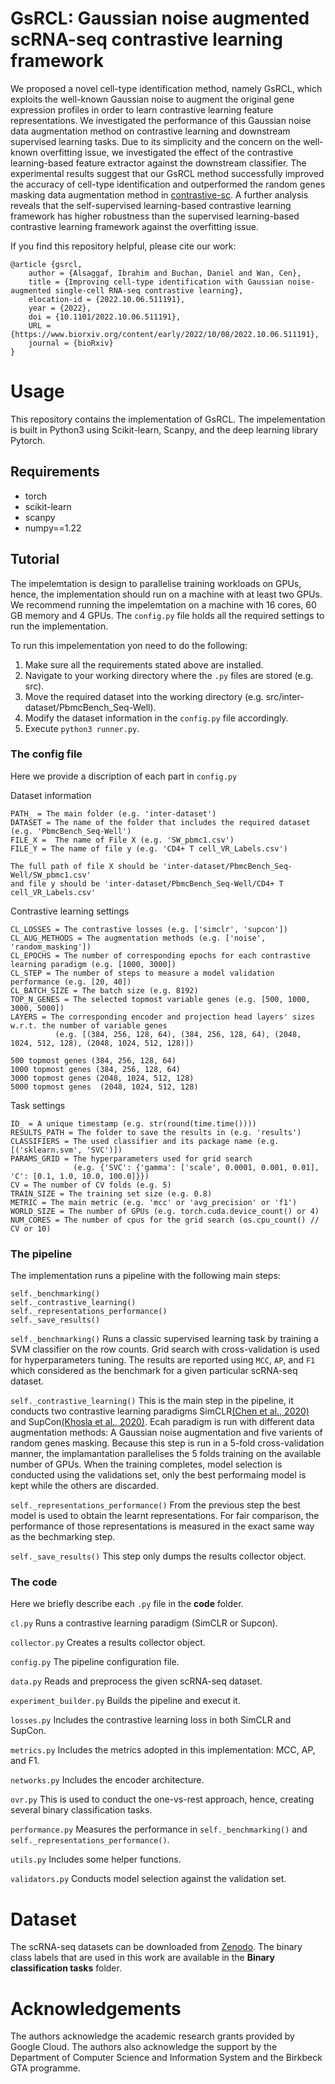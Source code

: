 # GsRCL: Gaussian noise augmented scRNA-seq contrastive learning framework
We proposed a novel cell-type identification method, namely GsRCL, which exploits the well-known Gaussian noise to augment the original gene expression profiles in order to learn contrastive learning feature representations. We investigated the performance of this Gaussian noise data augmentation method on contrastive learning and downstream supervised learning tasks. Due to its simplicity and the concern on the well-known overfitting issue, we investigated the effect of the contrastive learning-based feature extractor against the downstream classifier. The experimental results suggest that our GsRCL method successfully improved the accuracy of cell-type identification and outperformed the random genes masking data augmentation method in [contrastive-sc](https://doi.org/10.1186/s12859-021-04210-8). A further analysis reveals that the self-supervised learning-based contrastive learning framework has higher robustness than the supervised learning-based contrastive learning framework against the overfitting issue.

If you find this repository helpful, please cite our work:
```
@article {gsrcl,
	author = {Alsaggaf, Ibrahim and Buchan, Daniel and Wan, Cen},
	title = {Improving cell-type identification with Gaussian noise-augmented single-cell RNA-seq contrastive learning},
	elocation-id = {2022.10.06.511191},
	year = {2022},
	doi = {10.1101/2022.10.06.511191},
	URL = {https://www.biorxiv.org/content/early/2022/10/08/2022.10.06.511191},
	journal = {bioRxiv}
}
```

# Usage
This repository contains the implementation of GsRCL. The impelementation is built in Python3 using Scikit-learn, Scanpy, and the deep learning library Pytorch. 

## Requirements
- torch
- scikit-learn
- scanpy
- numpy==1.22

## Tutorial
The impelemtation is design to parallelise training workloads on GPUs, hence, the implementation should run on a machine with at least two GPUs. We recommend running the impelemtation on a machine with 16 cores, 60 GB memory and 4 GPUs. The `config.py` file holds all the required settings to run the implementation. 

To run this impelementation yon need to do the following:
1. Make sure all the requirements stated above are installed.
2. Navigate to your working directory where the `.py` files are stored (e.g. src).
3. Move the required dataset into the working directory (e.g. src/inter-dataset/PbmcBench_Seq-Well).
4. Modify the dataset information in the `config.py` file accordingly.
5. Execute `python3 runner.py`.

### The config file
Here we provide a discription of each part in `config.py`

Dataset information
```
PATH_ = The main folder (e.g. 'inter-dataset')
DATASET = The name of the folder that includes the required dataset (e.g. 'PbmcBench_Seq-Well')
FILE_X =  The name of File X (e.g. 'SW_pbmc1.csv')
FILE_Y = The name of file y (e.g. 'CD4+ T cell_VR_Labels.csv')

The full path of file X should be 'inter-dataset/PbmcBench_Seq-Well/SW_pbmc1.csv' 
and file y should be 'inter-dataset/PbmcBench_Seq-Well/CD4+ T cell_VR_Labels.csv'
```

Contrastive learning settings
```
CL_LOSSES = The contrastive losses (e.g. ['simclr', 'supcon'])
CL_AUG_METHODS = The augmentation methods (e.g. ['noise', 'random_masking'])
CL_EPOCHS = The number of corresponding epochs for each contrastive learning paradigm (e.g. [1000, 3000])
CL_STEP = The number of steps to measure a model validation performance (e.g. [20, 40])
CL_BATCH_SIZE = The batch size (e.g. 8192)
TOP_N_GENES = The selected topmost variable genes (e.g. [500, 1000, 3000, 5000])
LAYERS = The corresponding encoder and projection head layers' sizes w.r.t. the number of variable genes
          (e.g. [(384, 256, 128, 64), (384, 256, 128, 64), (2048, 1024, 512, 128), (2048, 1024, 512, 128)])
          
500 topmost genes (384, 256, 128, 64)
1000 topmost genes (384, 256, 128, 64)
3000 topmost genes (2048, 1024, 512, 128)
5000 topmost genes  (2048, 1024, 512, 128)
```

Task settings
```
ID_ = A unique timestamp (e.g. str(round(time.time())))
RESULTS_PATH = The folder to save the results in (e.g. 'results')
CLASSIFIERS = The used classifier and its package name (e.g. [('sklearn.svm', 'SVC')])
PARAMS_GRID = The hyperparameters used for grid search 
              (e.g. {'SVC': {'gamma': ['scale', 0.0001, 0.001, 0.01], 'C': [0.1, 1.0, 10.0, 100.0]}})
CV = The number of CV folds (e.g. 5)
TRAIN_SIZE = The training set size (e.g. 0.8)
METRIC = The main metric (e.g. 'mcc' or 'avg_precision' or 'f1')
WORLD_SIZE = The number of GPUs (e.g. torch.cuda.device_count() or 4)
NUM_CORES = The number of cpus for the grid search (os.cpu_count() // CV or 10)
```

### The pipeline
The implementation runs a pipeline with the following main steps:
```
self._benchmarking()
self._contrastive_learning()
self._representations_performance()
self._save_results()
```

`self._benchmarking()` Runs a classic supervised learning task by training a SVM classifier on the row counts. Grid search with cross-validation is used for hyperparameters tuning. The results are reported using `MCC`, `AP`, and `F1` which considered as the benchmark for a given particular scRNA-seq dataset.

`self._contrastive_learning()` This is the main step in the pipeline, it conducts two contrastive learning paradigms SimCLR[(Chen et al., 2020)](http://proceedings.mlr.press/v119/chen20j.html) and SupCon[(Khosla et al., 2020)](https://proceedings.neurips.cc/paper/2020/hash/d89a66c7c80a29b1bdbab0f2a1a94af8-Abstract.html). Ecah paradigm is run with different data augmentation methods: A Gaussian noise augmentation and five varients of random genes masking. Because this step is run in a 5-fold cross-validation manner, the implamantation parallelises the 5 folds training on the available number of GPUs. When the training completes, model selection is conducted using the validations set, only the best performaing model is kept while the others are discarded.

`self._representations_performance()` From the previous step the best model is used to obtain the learnt representations. For fair comparison, the performance of those representations is measured in the exact same way as the bechmarking step.

`self._save_results()` This step only dumps the results collector object.

### The code
Here we briefly describe each `.py` file in the **code** folder.

`cl.py` Runs a contrastive learning paradigm (SimCLR or Supcon).

`collector.py` Creates a results collector object.

`config.py` The pipeline configuration file.

`data.py` Reads and preprocess the given scRNA-seq dataset.

`experiment_builder.py` Builds the pipeline and execut it.

`losses.py` Includes the contrastive learning loss in both SimCLR and SupCon.

`metrics.py` Includes the metrics adopted in this implementation: MCC, AP, and F1.

`networks.py` Includes the encoder architecture.

`ovr.py` This is used to conduct the one-vs-rest approach, hence, creating several binary classification tasks.

`performance.py` Measures the performance in `self._benchmarking()` and `self._representations_performance()`.

`utils.py` Includes some helper functions.

`validators.py` Conducts model selection against the validation set.

# Dataset
The scRNA-seq datasets can be downloaded from [Zenodo](https://zenodo.org/record/3357167#.YzxZg9jMJdg). The binary class labels that are used in this work are available in the **Binary classification tasks** folder.

# Acknowledgements
The authors acknowledge the academic research grants provided by Google Cloud. The authors also acknowledge the support by the Department of Computer Science and Information System and the Birkbeck GTA programme.

